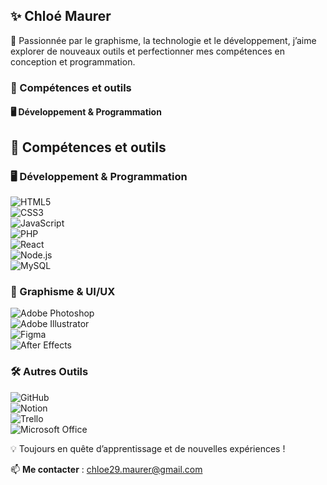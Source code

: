 ## ✨ Chloé Maurer  

🎨 Passionnée par le graphisme, la technologie et le développement, j’aime explorer de nouveaux outils et perfectionner mes compétences en conception et programmation.  

### 🚀 Compétences et outils  

#### 🖥️ **Développement & Programmation**  
## 🚀 Compétences et outils  

### 🖥️ Développement & Programmation  
![HTML5](https://img.shields.io/badge/HTML5-E34F26?style=for-the-badge&logo=html5&logoColor=white)  
![CSS3](https://img.shields.io/badge/CSS3-1572B6?style=for-the-badge&logo=css3&logoColor=white)  
![JavaScript](https://img.shields.io/badge/JavaScript-F7DF1E?style=for-the-badge&logo=javascript&logoColor=black)  
![PHP](https://img.shields.io/badge/PHP-777BB4?style=for-the-badge&logo=php&logoColor=white)  
![React](https://img.shields.io/badge/React-61DAFB?style=for-the-badge&logo=react&logoColor=black)  
![Node.js](https://img.shields.io/badge/Node.js-339933?style=for-the-badge&logo=nodedotjs&logoColor=white)  
![MySQL](https://img.shields.io/badge/MySQL-4479A1?style=for-the-badge&logo=mysql&logoColor=white)  

### 🎨 Graphisme & UI/UX  
![Adobe Photoshop](https://img.shields.io/badge/Photoshop-31A8FF?style=for-the-badge&logo=adobephotoshop&logoColor=white)  
![Adobe Illustrator](https://img.shields.io/badge/Illustrator-FF9A00?style=for-the-badge&logo=adobeillustrator&logoColor=white)  
![Figma](https://img.shields.io/badge/Figma-F24E1E?style=for-the-badge&logo=figma&logoColor=white)  
![After Effects](https://img.shields.io/badge/After%20Effects-9999FF?style=for-the-badge&logo=adobeaftereffects&logoColor=white)  

### 🛠️ Autres Outils  
![GitHub](https://img.shields.io/badge/GitHub-181717?style=for-the-badge&logo=github&logoColor=white)  
![Notion](https://img.shields.io/badge/Notion-000000?style=for-the-badge&logo=notion&logoColor=white)  
![Trello](https://img.shields.io/badge/Trello-0052CC?style=for-the-badge&logo=trello&logoColor=white)  
![Microsoft Office](https://img.shields.io/badge/Microsoft%20Office-D83B01?style=for-the-badge&logo=microsoftoffice&logoColor=white)  

💡 Toujours en quête d’apprentissage et de nouvelles expériences !  

📫 **Me contacter** : chloe29.maurer@gmail.com   

